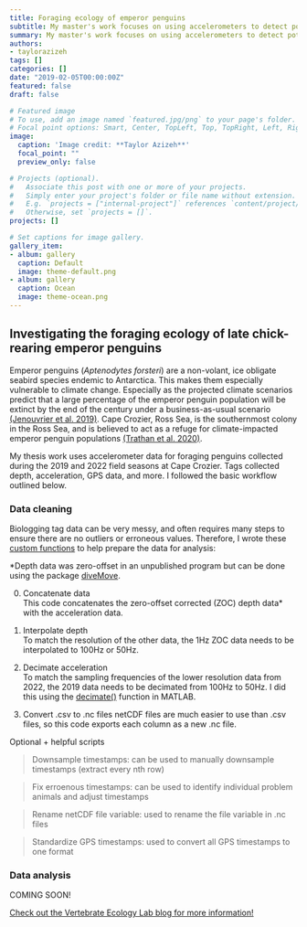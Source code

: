 ```yaml
---
title: Foraging ecology of emperor penguins
subtitle: My master's work focuses on using accelerometers to detect potential prey capture signals.
summary: My master's work focuses on using accelerometers to detect potential prey capture signals.
authors:
- taylorazizeh
tags: []
categories: []
date: "2019-02-05T00:00:00Z"
featured: false
draft: false

# Featured image
# To use, add an image named `featured.jpg/png` to your page's folder.
# Focal point options: Smart, Center, TopLeft, Top, TopRight, Left, Right, BottomLeft, Bottom, BottomRight
image:
  caption: 'Image credit: **Taylor Azizeh**'
  focal_point: ""
  preview_only: false

# Projects (optional).
#   Associate this post with one or more of your projects.
#   Simply enter your project's folder or file name without extension.
#   E.g. `projects = ["internal-project"]` references `content/project/deep-learning/index.md`.
#   Otherwise, set `projects = []`.
projects: []

# Set captions for image gallery.
gallery_item:
- album: gallery
  caption: Default
  image: theme-default.png
- album: gallery
  caption: Ocean
  image: theme-ocean.png
---
```


## Investigating the foraging ecology of late chick-rearing emperor penguins

Emperor penguins (*Aptenodytes forsteri*) are a non-volant, ice obligate seabird species endemic to Antarctica. This makes them especially vulnerable to climate change. Especially as the projected climate scenarios predict that a large percentage of the emperor penguin population will be extinct by the end of the century under a business-as-usual scenario [(Jenouvrier et al. 2019)](https://onlinelibrary.wiley.com/doi/10.1111/gcb.15806). Cape Crozier, Ross Sea, is the southernmost colony in the Ross Sea, and is believed to act as a refuge for climate-impacted emperor penguin populations [(Trathan et al. 2020)](https://www.sciencedirect.com/science/article/pii/S0006320719309899?via%3Dihub).

My thesis work uses accelerometer data for foraging penguins collected during the 2019 and 2022 field seasons at Cape Crozier. Tags collected depth, acceleration, GPS data, and more. I followed the basic workflow outlined below.

### Data cleaning
Biologging tag data can be very messy, and often requires many steps to ensure there are no outliers or erroneous values. Therefore, I wrote these [custom functions](https://github.com/taylorazizeh/EmperorPenguins/tree/main/code/data_cleaning) to help prepare the data for analysis:  

*Depth data was zero-offset in an unpublished program but can be done using the package [diveMove](https://cran.r-project.org/web/packages/diveMove/diveMove.pdf).  

00. Concatenate data  
   This code concatenates the zero-offset corrected (ZOC) depth data* with the acceleration data.

2. Interpolate depth  
   To match the resolution of the other data, the 1Hz ZOC data needs to be interpolated to 100Hz or 50Hz.
   
3. Decimate acceleration  
   To match the sampling frequencies of the lower resolution data from 2022, the 2019 data needs to be decimated from 100Hz to 50Hz. I did this using the [decimate()](https://www.mathworks.com/help/signal/ref/decimate.html) function in MATLAB.
   
4. Convert .csv to .nc files
    netCDF files are much easier to use than .csv files, so this code exports each column as a new .nc file.  

Optional + helpful scripts
> Downsample timestamps: can be used to manually downsample timestamps (extract every nth row)

> Fix erroenous timestamps: can be used to identify individual problem animals and adjust timestamps

> Rename netCDF file variable: used to rename the file variable in .nc files

> Standardize GPS timestamps: used to convert all GPS timestamps to one format  

### Data analysis
COMING SOON!

[Check out the Vertebrate Ecology Lab blog for more information!](https://mlml.sjsu.edu/birdmam/emperor-penguin-expedition-2022-season/)
